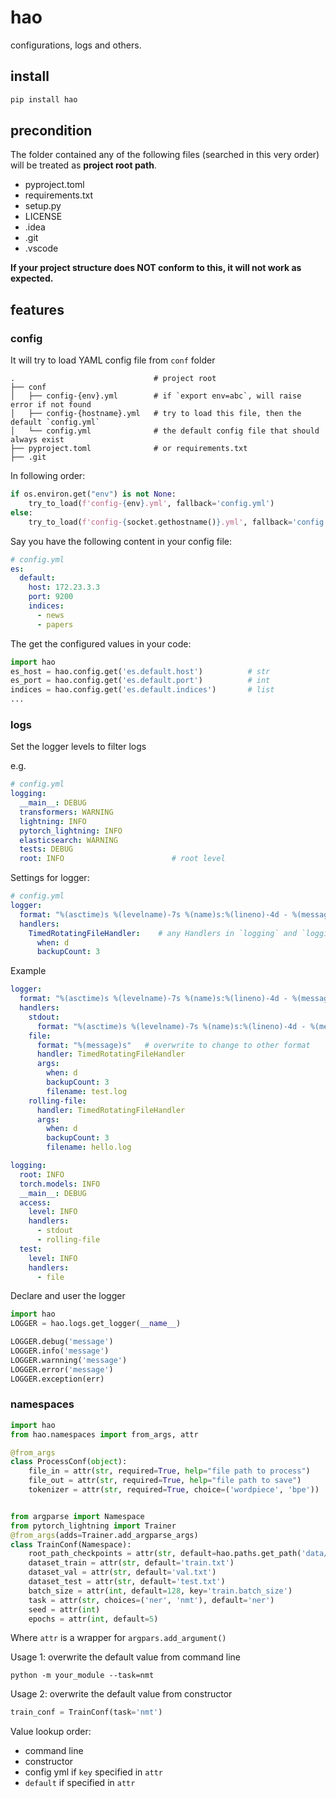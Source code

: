 # hao

configurations, logs and others.

## install

```bash
pip install hao
```

## precondition

The folder contained any of the following files (searched in this very order) will be treated as **project root path**.

- pyproject.toml
- requirements.txt
- setup.py
- LICENSE
- .idea
- .git
- .vscode

**If your project structure does NOT conform to this, it will not work as expected.**

## features

### config

It will try to load YAML config file from `conf` folder
```
.                               # project root
├── conf
│   ├── config-{env}.yml        # if `export env=abc`, will raise error if not found
│   ├── config-{hostname}.yml   # try to load this file, then the default `config.yml`
│   └── config.yml              # the default config file that should always exist
├── pyproject.toml              # or requirements.txt
├── .git
```

In following order:

```python
if os.environ.get("env") is not None:
    try_to_load(f'config-{env}.yml', fallback='config.yml')                   # echo $env
else:
    try_to_load(f'config-{socket.gethostname()}.yml', fallback='config.yml')  # echo hostname
```

Say you have the following content in your config file:
```yaml
# config.yml
es:
  default:
    host: 172.23.3.3
    port: 9200
    indices:
      - news
      - papers
```

The get the configured values in your code:
```python
import hao
es_host = hao.config.get('es.default.host')          # str
es_port = hao.config.get('es.default.port')          # int
indices = hao.config.get('es.default.indices')       # list
...
```

### logs

Set the logger levels to filter logs

e.g.
```yaml
# config.yml
logging:
  __main__: DEBUG
  transformers: WARNING
  lightning: INFO
  pytorch_lightning: INFO
  elasticsearch: WARNING
  tests: DEBUG
  root: INFO                        # root level
```

Settings for logger:
```yaml
# config.yml
logger:
  format: "%(asctime)s %(levelname)-7s %(name)s:%(lineno)-4d - %(message)s"   # overwrite to change to other format
  handlers:
    TimedRotatingFileHandler:    # any Handlers in `logging` and `logging.handlers` with it's config
      when: d
      backupCount: 3
```

Example
```yaml
logger:
  format: "%(asctime)s %(levelname)-7s %(name)s:%(lineno)-4d - %(message)s"   # overwrite to change to other format
  handlers:
    stdout:
      format: "%(asctime)s %(levelname)-7s %(name)s:%(lineno)-4d - %(message)s"   # overwrite to change to other format
    file:
      format: "%(message)s"   # overwrite to change to other format
      handler: TimedRotatingFileHandler
      args:
        when: d
        backupCount: 3
        filename: test.log
    rolling-file:
      handler: TimedRotatingFileHandler
      args:
        when: d
        backupCount: 3
        filename: hello.log

logging:
  root: INFO
  torch.models: INFO
  __main__: DEBUG
  access:
    level: INFO
    handlers:
      - stdout
      - rolling-file
  test:
    level: INFO
    handlers:
      - file
```

Declare and user the logger

```python
import hao
LOGGER = hao.logs.get_logger(__name__)

LOGGER.debug('message')
LOGGER.info('message')
LOGGER.warnning('message')
LOGGER.error('message')
LOGGER.exception(err)
```

### namespaces

```python
import hao
from hao.namespaces import from_args, attr

@from_args
class ProcessConf(object):
    file_in = attr(str, required=True, help="file path to process")
    file_out = attr(str, required=True, help="file path to save")
    tokenizer = attr(str, required=True, choice=('wordpiece', 'bpe'))


from argparse import Namespace
from pytorch_lightning import Trainer
@from_args(adds=Trainer.add_argparse_args)
class TrainConf(Namespace):
    root_path_checkpoints = attr(str, default=hao.paths.get_path('data/checkpoints/'))
    dataset_train = attr(str, default='train.txt')
    dataset_val = attr(str, default='val.txt')
    dataset_test = attr(str, default='test.txt')
    batch_size = attr(int, default=128, key='train.batch_size')                          # key means try to load from config.yml by the key
    task = attr(str, choices=('ner', 'nmt'), default='ner')
    seed = attr(int)
    epochs = attr(int, default=5)
```

Where `attr` is a wrapper for `argpars.add_argument()`

Usage 1: overwrite the default value from command line

```shell
python -m your_module --task=nmt
```

Usage 2: overwrite the default value from constructor
```python
train_conf = TrainConf(task='nmt')
```

Value lookup order:

- command line
- constructor
- config yml if `key` specified in `attr`
- `default` if specified in `attr`

